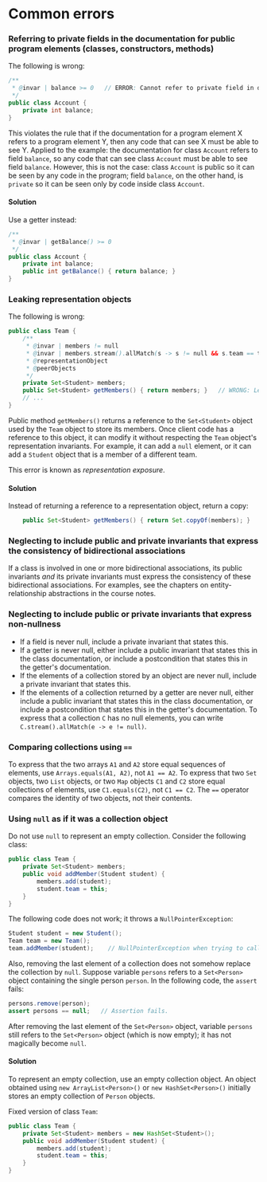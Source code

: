 # Common errors

### Referring to private fields in the documentation for public program elements (classes, constructors, methods)

The following is wrong:
```java
/**
 * @invar | balance >= 0   // ERROR: Cannot refer to private field in documentation for public class.
 */
public class Account {
    private int balance;
}
```
This violates the rule that if the documentation for a program element X refers to a program element Y,
then any code that can see X must be able to see Y. Applied to the example:
the documentation for class `Account` refers to field `balance`, so any code that can see class
`Account` must be able to see field `balance`. However, this is not the case: class `Account` is public so it can be seen
by any code in the program; field `balance`, on the other hand, is `private` so it can be seen only by code inside class `Account`.

#### Solution

Use a getter instead:
```java
/**
 * @invar | getBalance() >= 0
 */
public class Account {
    private int balance;
    public int getBalance() { return balance; }
}
```

### Leaking representation objects

The following is wrong:
```java
public class Team {
    /**
     * @invar | members != null
     * @invar | members.stream().allMatch(s -> s != null && s.team == this)
     * @representationObject
     * @peerObjects
     */
    private Set<Student> members;
    public Set<Student> getMembers() { return members; }   // WRONG: Leaking representation object
    // ...
}
```
Public method `getMembers()` returns a reference to the `Set<Student>` object used by the `Team` object to store its members.
Once client code has a reference to this object, it can modify it without respecting the `Team` object's representation invariants.
For example, it can add a `null` element, or it can add a `Student` object that is a member of a different team.

This error is known as *representation exposure*.

#### Solution

Instead of returning a reference to a representation object, return a copy:
```java
    public Set<Student> getMembers() { return Set.copyOf(members); }
```

### Neglecting to include public and private invariants that express the consistency of bidirectional associations

If a class is involved in one or more bidirectional associations, its public invariants *and* its private invariants
must express the consistency of these bidirectional associations.
For examples, see the chapters on entity-relationship abstractions in the course notes.

### Neglecting to include public or private invariants that express non-nullness

- If a field is never null, include a private invariant that states this.
- If a getter is never null, either include a public invariant that states this in the class documentation,
or include a postcondition that states this in the getter's documentation.
- If the elements of a collection stored by an object are never null, include a private invariant that states this.
- If the elements of a collection returned by a getter are never null, either include a public invariant that states this
in the class documentation, or include a postcondition that states this in the getter's documentation.
To express that a collection `C` has no null elements, you can write `C.stream().allMatch(e -> e != null)`.

### Comparing collections using `==`

To express that the two arrays `A1` and `A2` store equal sequences of elements, use `Arrays.equals(A1, A2)`, not `A1 == A2`.
To express that two `Set` objects, two `List` objects, or two `Map` objects `C1` and `C2` store equal collections of elements,
use `C1.equals(C2)`, not `C1 == C2`. The `==` operator compares the identity of two objects, not their contents.

### Using `null` as if it was a collection object

Do not use `null` to represent an empty collection. Consider the following class:

```java
public class Team {
    private Set<Student> members;
    public void addMember(Student student) {
        members.add(student);
        student.team = this;
    }
}
```

The following code does not work; it throws a `NullPointerException`:
```java
Student student = new Student();
Team team = new Team();
team.addMember(student);    // NullPointerException when trying to call `add` on `null`.
```

Also, removing the last element of a collection does not somehow replace the collection by `null`. Suppose variable `persons` refers to a `Set<Person>` object containing the single person `person`. In the following code, the `assert` fails:
```java
persons.remove(person);
assert persons == null;   // Assertion fails.
```
After removing the last element of the `Set<Person>` object, variable `persons` still refers to the `Set<Person>` object (which is now empty); it has not magically become `null`.

#### Solution

To represent an empty collection, use an empty collection object. An object obtained using `new ArrayList<Person>()` or `new HashSet<Person>()` initially stores an empty collection of `Person` objects.

Fixed version of class `Team`:
```java
public class Team {
    private Set<Student> members = new HashSet<Student>();
    public void addMember(Student student) {
        members.add(student);
        student.team = this;
    }
}
```
